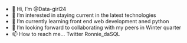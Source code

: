 - 👋 Hi, I’m @Data-girl24
- 👀 I’m interested in staying current in the latest technologies
- 🌱 I’m currently learning front end web development aned python
- 💞️ I’m looking forward to collaborating with my peers in Winter quarter
- 📫 How to reach me... Twitter Ronnie_daSQL

<!---
Data-girl24/Data-girl24 is a ✨ special ✨ repository because its `README.md` (this file) appears on your GitHub profile.
You can click the Preview link to take a look at your changes.
--->
